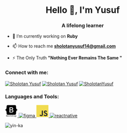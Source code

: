 <h1 align="center">Hello 👋, I'm Yusuf</h1>
<h3 align="center">  A lifelong learner </h3>

- 🔭 I’m currently working on **Ruby**

- 📫 How to reach me **sholotanyusuf14@gmail.com**

- ⚡ The Only Truth **"Nothing Ever Remains The Same  "**

<h3 align="left">Connect with me:</h3>
<p align="left">
<a href="https://twitter.com/holar_yhinkar" target="blank"><img align="center" src="https://raw.githubusercontent.com/rahuldkjain/github-profile-readme-generator/master/src/images/icons/Social/twitter.svg" alt="Sholotan Yusuf" height="30" width="40" /></a>
<a href="https://www.linkedin.com/in/yusuf-sholotan/" target="blank"><img align="center" src="https://raw.githubusercontent.com/rahuldkjain/github-profile-readme-generator/master/src/images/icons/Social/linked-in-alt.svg" alt="Sholotan Yusuf" height="30" width="40" /></a>
<a href="https://www.hackerrank.com/sholotanyusuf14" target="blank"><img align="center" src="https://raw.githubusercontent.com/rahuldkjain/github-profile-readme-generator/master/src/images/icons/Social/hackerrank.svg" alt="SholotanYusuf" height="30" width="40" /></a>
</p>

<h3 align="left">Languages and Tools:</h3>
<p align="left"> <a href="https://getbootstrap.com" target="_blank" rel="noreferrer"> <img src="https://raw.githubusercontent.com/devicons/devicon/master/icons/bootstrap/bootstrap-plain-wordmark.svg" alt="bootstrap" width="40" height="40"/> </a> <a href="https://www.figma.com/" target="_blank" rel="noreferrer"> <img src="https://www.vectorlogo.zone/logos/figma/figma-icon.svg" alt="figma" width="40" height="40"/> </a> <a href="https://developer.mozilla.org/en-US/docs/Web/JavaScript" target="_blank" rel="noreferrer"> <img src="https://raw.githubusercontent.com/devicons/devicon/master/icons/javascript/javascript-original.svg" alt="javascript" width="40" height="40"/> </a> <a href="https://reactnative.dev/" target="_blank" rel="noreferrer"> <img src="https://reactnative.dev/img/header_logo.svg" alt="reactnative" width="40" height="40"/> </a> </p>


<p><img align="center" src="https://github-readme-streak-stats.herokuapp.com/?user=yin-ka&" alt="yin-ka" /></p>
